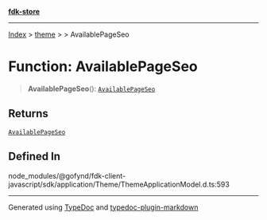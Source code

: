 [**fdk-store**](../../../README.md)
***

[Index](../../../API.md) > [theme](../../README.md) > [<internal>](../README.md) > AvailablePageSeo

# Function: AvailablePageSeo

> **AvailablePageSeo**(): [`AvailablePageSeo`](../type-aliases/type-alias.AvailablePageSeo.md)

## Returns

[`AvailablePageSeo`](../type-aliases/type-alias.AvailablePageSeo.md)

## Defined In

node\_modules/@gofynd/fdk-client-javascript/sdk/application/Theme/ThemeApplicationModel.d.ts:593

***
Generated using [TypeDoc](https://typedoc.org/) and [typedoc-plugin-markdown](https://www.npmjs.com/package/typedoc-plugin-markdown)
